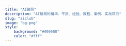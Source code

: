 ```yaml
---
title: "AI破局"
description: "AI破局的精华、干货、经验、教程、案例、实战项目"
slug: "aiclub"
image: "bg.png"
style:
    background: "#000080"
    color: "#fff"
---
```

